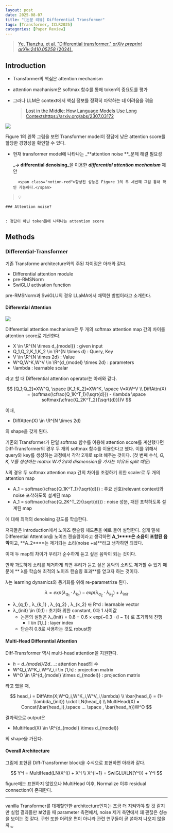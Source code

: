 ```yaml
---
layout: post
date: 2025-08-07
title: "[논문 리뷰] Differential Transformer"
tags: [Transformer, ICLR2025]
categories: [Paper Review]
---
```


> [Ye, Tianzhu, et al. "Differential transformer." ](https://arxiv.org/abs/2410.05258)[_arXiv preprint arXiv:2410.05258_](https://arxiv.org/abs/2410.05258)[ (2024).](https://arxiv.org/abs/2410.05258)



## Introduction

- Transformer의 핵심은 attention mechanism
- attention machanism은 softmax 함수를 통해 token의 중요도를 평가
- 그러나 LLM은 context에서 핵심 정보를 정확히 파악하는 데 어려움을 겪음

	> [Lost in the Middle: How Language Models Use Long Contextshttps://arxiv.org/abs/2307.03172](https://arxiv.org/abs/2307.03172)


![](https://prod-files-secure.s3.us-west-2.amazonaws.com/542b861c-36a8-4051-84e5-8804b6728dba/9083ea56-691a-4752-ae26-47f403431ac8/image.png?X-Amz-Algorithm=AWS4-HMAC-SHA256&X-Amz-Content-Sha256=UNSIGNED-PAYLOAD&X-Amz-Credential=ASIAZI2LB466WNCLYFJR%2F20250827%2Fus-west-2%2Fs3%2Faws4_request&X-Amz-Date=20250827T210104Z&X-Amz-Expires=3600&X-Amz-Security-Token=IQoJb3JpZ2luX2VjEDwaCXVzLXdlc3QtMiJGMEQCIC%2FdkbEMLmRr4cnKWak5noaCuHW9DWFCFJRyF23AYQWaAiBhF%2FxWi1G1me71meWXZvTck%2FT9ZwuhWsb8dLacwoQCzyqIBAiV%2F%2F%2F%2F%2F%2F%2F%2F%2F%2F8BEAAaDDYzNzQyMzE4MzgwNSIMlSfCpIODeEECT5pUKtwDVxycLJMWQp%2BUhuo4ibcwFzz%2FLdAI9qS5X4Jtld4rzFzslHpjHj%2Bym9OBWIFS0BWvxo4XPtsNGuuiP7b1yR312Rz6bcAHCnLhAfHjXPTT10OR98AklqOMpL2Cx%2Fn8LeHhAl3my0I9oIgIoa0lJFJdh8r6a5OKSDMO9JM%2BydfBDjaKbXszZAWAv8o4u%2F9B%2Br8hnz%2F%2FPcQWw%2BZjrwWCpYJFVXqMa%2FBfWjUowm4Dde9WIrVlqENi7qG1ipwGF8fyATYDEc3IXRlFZwOnOV9NeygeBf85kZBd9dUz1ZyfkNTIHsh6gscZIq2zX3LVz7t%2BrpEhuhXWl7n7qLd8rM%2FSFjzfTT8TdS2iMSg%2FdfCGKujLWPMR2YJOXK21GkoILeX5%2FCuzWdyETqnAGnGibx26kUJLXOhLX8aA4O1COwOukoKY0xrbYSlRnHPpkkJPDRgogeUz5wJ68yha1qQv3SQUVr4WlczGhC4hXdfqhX2eV3holCa7fwlAWw0YXVt0i0CqdmaUNriYnW7jV%2BVHVIvXUvpuemoZ%2FpzfUuCbAf3sb%2FpY7tPXodK%2FRs6bQlf%2B%2BUgYMf83ml7qx23p1E0dWA%2FHQoCF6aUQeHu38RvpUWfNHaSPtxY%2F4ITKyQb%2FKQCb5rww2MW9xQY6pgG5%2BmhkHqjoCJu6TpjF3uYHFiKCcqaBZJyeK6twOZgObLtuUaTJCEVxn%2FnAeJK%2F5Sn9H%2B%2FzL7n%2Bx7PyfFRKlavzTnsczUAo6X2HJYz9sY7shxIDlSBKxQqvEhWR1EDg5dtUrx3zGgpnODa9bm2nM5sQz2qY90EVYybGRz2VO6te%2F9XcenmbxOig4xjLsOzQL9nwXZvItJzSORvKo2JsTbw6%2FD%2BrdKJd&X-Amz-Signature=0b5dbdf299f8dccd1ffca257686381f7200902e9f93add1302ff0042b7c73b49&X-Amz-SignedHeaders=host&x-amz-checksum-mode=ENABLED&x-id=GetObject)


Figure 1의 왼쪽 그림을 보면 Transformer model이 정답에 낮은 attention score를 할당한 경향성을 확인할 수 있다.

- 현재 transformer model에 나타나는 _**attention noise **_문제 해결 필요성

	_**→ differential denoising**_을 이용한 _**differential attention mechanism**_ 제안


		<span class="notion-red">향상된 성능은 Figure 1의 두 세번째 그림 통해 확인 가능하다.</span>


> 💡 


	### Attention noise?


	: 정답이 아닌 token들에 나타나는 attention score



## Methods



### Differential-Transformer


기존 Transforme architecture와의 주된 차이점은 아래와 같다.

- Differential attention module
- pre-RMSNorm
- SwiGLU activation function

pre-RMSNorm과 SwiGLU의 경우 LLaMA에서 채택한 방법이라고 소개한다.



#### Differential Attention


![](https://prod-files-secure.s3.us-west-2.amazonaws.com/542b861c-36a8-4051-84e5-8804b6728dba/116d70b2-1963-4810-9167-f4c7d8a06e8f/image.png?X-Amz-Algorithm=AWS4-HMAC-SHA256&X-Amz-Content-Sha256=UNSIGNED-PAYLOAD&X-Amz-Credential=ASIAZI2LB466WNCLYFJR%2F20250827%2Fus-west-2%2Fs3%2Faws4_request&X-Amz-Date=20250827T210104Z&X-Amz-Expires=3600&X-Amz-Security-Token=IQoJb3JpZ2luX2VjEDwaCXVzLXdlc3QtMiJGMEQCIC%2FdkbEMLmRr4cnKWak5noaCuHW9DWFCFJRyF23AYQWaAiBhF%2FxWi1G1me71meWXZvTck%2FT9ZwuhWsb8dLacwoQCzyqIBAiV%2F%2F%2F%2F%2F%2F%2F%2F%2F%2F8BEAAaDDYzNzQyMzE4MzgwNSIMlSfCpIODeEECT5pUKtwDVxycLJMWQp%2BUhuo4ibcwFzz%2FLdAI9qS5X4Jtld4rzFzslHpjHj%2Bym9OBWIFS0BWvxo4XPtsNGuuiP7b1yR312Rz6bcAHCnLhAfHjXPTT10OR98AklqOMpL2Cx%2Fn8LeHhAl3my0I9oIgIoa0lJFJdh8r6a5OKSDMO9JM%2BydfBDjaKbXszZAWAv8o4u%2F9B%2Br8hnz%2F%2FPcQWw%2BZjrwWCpYJFVXqMa%2FBfWjUowm4Dde9WIrVlqENi7qG1ipwGF8fyATYDEc3IXRlFZwOnOV9NeygeBf85kZBd9dUz1ZyfkNTIHsh6gscZIq2zX3LVz7t%2BrpEhuhXWl7n7qLd8rM%2FSFjzfTT8TdS2iMSg%2FdfCGKujLWPMR2YJOXK21GkoILeX5%2FCuzWdyETqnAGnGibx26kUJLXOhLX8aA4O1COwOukoKY0xrbYSlRnHPpkkJPDRgogeUz5wJ68yha1qQv3SQUVr4WlczGhC4hXdfqhX2eV3holCa7fwlAWw0YXVt0i0CqdmaUNriYnW7jV%2BVHVIvXUvpuemoZ%2FpzfUuCbAf3sb%2FpY7tPXodK%2FRs6bQlf%2B%2BUgYMf83ml7qx23p1E0dWA%2FHQoCF6aUQeHu38RvpUWfNHaSPtxY%2F4ITKyQb%2FKQCb5rww2MW9xQY6pgG5%2BmhkHqjoCJu6TpjF3uYHFiKCcqaBZJyeK6twOZgObLtuUaTJCEVxn%2FnAeJK%2F5Sn9H%2B%2FzL7n%2Bx7PyfFRKlavzTnsczUAo6X2HJYz9sY7shxIDlSBKxQqvEhWR1EDg5dtUrx3zGgpnODa9bm2nM5sQz2qY90EVYybGRz2VO6te%2F9XcenmbxOig4xjLsOzQL9nwXZvItJzSORvKo2JsTbw6%2FD%2BrdKJd&X-Amz-Signature=e4dd76b36120b2207877d88482a6d62cf8fa21a55a396fedbfd6bfb5eef310ac&X-Amz-SignedHeaders=host&x-amz-checksum-mode=ENABLED&x-id=GetObject)


Differential attention mechanism은 두 개의 softmax attention map 간의 차이를 attention score로 계산한다.

- X \in \R^{N \times d\_{model}} : given input
- Q\_1,Q\_2,K\_1,K\_2 \in \R^{N \times d} : Query, Key
- V \in \R^{N \times 2d} : Value
- W^Q,W^K,W^V \in \R^{d\_{model} \times 2d} : parameters
- \lambda : learnable scalar

라고 할 때 Differential attention operator는 아래와 같다.


$$
[Q_1;Q_2]=XW^Q, \space [K_1;K_2]=XW^K, \space V=XW^V \\
DiffAttn(X) = (softmax(\cfrac{Q_1K^T_1}{\sqrt{d}}) - \lambda \space softmax(\cfrac{Q_2K^T_2}{\sqrt{d}}))V
$$


이때,

- DiffAtten(X) \in \R^{N \times 2d}

의 shape을 갖게 된다.


기존의 Transformer가 단일 softmax 함수를 이용해 attention score를 계산했다면 Diff-Transformer의 경우 두 개의 softmax 함수를 이용한다고 했다. 이를 위해서 query와 key를 생성하는 과정에서 각각 2개로 split 해주는 것이다. <span class="notion-red">(첫 번째 수식, </span><span class="notion-red">_Q, K, V를 생성하는 matrix W가 2d의 dismension을 가지는 이유도 split 때문_</span><span class="notion-red">)</span>


 λ의 경우 두 softmax attention map 간의 차이를 조정하기 위한 scaler로 두 개의 attention map

- A\_1 = softmax(\cfrac{Q\_1K^T\_1}{\sqrt{d}}) : 주요 신호(relevant context)와 noise 포착하도록 설계된 map
- A\_1 = softmax(\cfrac{Q\_2K^T\_2}{\sqrt{d}}) : noise 성분, 패턴 포착하도록 설계된 map 

에 대해 최적의 denoising 강도를 학습한다.


저자들은 introduction에서 노이즈 캔슬링 헤드폰을 예로 들어 설명한다. 쉽게 말해 Differential Attention을 노이즈 캔슬링이라고 생각하면 **A\_1****은 소음이 포함된 음악**이고, **A\_2****는 제거되는 소리(noise +a)**라고 생각하면 되겠다. 


이때 두 map의 차이가 우리가 순수하게 듣고 싶은 음악이 되는 것이다. 


만약 과도하게 소리를 제거하게 되면 우리가 듣고 싶은 음악의 소리도 제거할 수 있기 때문에 ** λ를 학습해 최적의 노이즈 캔슬링 효과**를 얻고자 하는 것이다.


λ는 learning dynamics와 동기화를 위해 re-parametrize 된다.


$$
\lambda = exp(\lambda_{q_1} \cdot \lambda_{k_1}) - exp(\lambda_{q_2} \cdot \lambda_{k_2}) + \lambda_{init}
$$

- λ\_{q\_1} , λ\_{k\_1} , λ\_{q\_2} , λ\_{k\_2} ∈ R^d : learnable vector
- λ\_{init} \in (0,1) : 초기화 위한 constant, 0과 1 사이값
	- 논문의 실험은 λ\_{init} = 0.8 − 0.6 × exp(−0.3 · (l − 1)) 로 초기화해 진행
		- l \in [1,L] : layer index
	- 단순히 0.8로 사용하는 것도 robust함


#### **Multi-Head Differential Attention**


Diff-Transformer 역시 multi-head attention을 지원한다.

- _h = d\_{model}/2d__ _: attention head의 수
- W^Q\_i,W^K\_i,W^V\_i,i \in [1,h] : projection matrix
- W^O \in \R^{d\_{model} \times d\_{model}} : projection matrix

라고 했을 때,


$$
head_i = DiffAttn(X;W^Q_i,W^K_i,W^V_i,\lambda) \\
\bar{head_i} = (1-\lambda_{init}) \cdot LN(head_i) \\
MultiHead(X) = Concat(\bar{head_i},\space ... \space , \bar{head_h})W^O
$$


결과적으로 output은

- MultiHead(X) \in \R^{d\_{model} \times d\_{model}}

의 shape을 가진다.



#### Overall Architecture


그림에 표현된 Diff-Transformer block을 수식으로 표현하면 아래와 같다.


$$
Y^l = MultiHead(LN(X^l)) + X^l \\
X^{l+1} = SwiGLU(LN(Y^l)) + Y^l
$$


figure에는 표현하지 않았으나 MultiHead 이후, Normalize 이후 residual connection이 존재한다.


---


vanilla Transformer를 대체할만한 architecture인지는 조금 더 지켜봐야 할 것 같지만 실험 결과들만 보았을 때 parameter 측면에서, noise 제거 측면에서 꽤 괜찮은 성능을 보이는 것 같다. 구현 또한 어려운 편이 아니라 관련 연구들이 곧 쏟아져 나오지 않을까,,,

